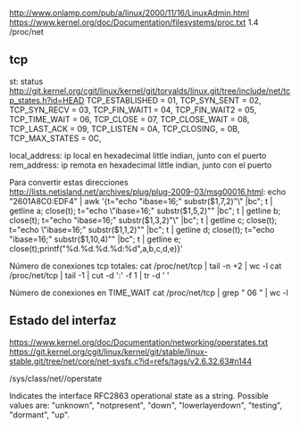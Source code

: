 http://www.onlamp.com/pub/a/linux/2000/11/16/LinuxAdmin.html
https://www.kernel.org/doc/Documentation/filesystems/proc.txt 1.4
/proc/net


## tcp ##
st: status  http://git.kernel.org/cgit/linux/kernel/git/torvalds/linux.git/tree/include/net/tcp_states.h?id=HEAD
  TCP_ESTABLISHED = 01,
  TCP_SYN_SENT = 02,
  TCP_SYN_RECV = 03,
  TCP_FIN_WAIT1 = 04,
  TCP_FIN_WAIT2 = 05,
  TCP_TIME_WAIT = 06,
  TCP_CLOSE = 07,
  TCP_CLOSE_WAIT = 08,
  TCP_LAST_ACK = 09,
  TCP_LISTEN = 0A,
  TCP_CLOSING, = 0B,	
  TCP_MAX_STATES = 0C,

local_address: ip local en hexadecimal little indian, junto con el puerto
rem_address: ip remota en hexadecimal little indian, junto con el puerto

Para convertir estas direcciones http://lists.netisland.net/archives/plug/plug-2009-03/msg00016.html:
echo "2601A8C0:EDF4" | awk '{t="echo \"ibase=16;" substr($1,7,2)"\" |bc";  t | getline a; close(t); t="echo \"ibase=16;" substr($1,5,2)"\" |bc"; t  | getline b; close(t); t="echo \"ibase=16;" substr($1,3,2)"\" |bc"; t  | getline c; close(t); t="echo \"ibase=16;" substr($1,1,2)"\" |bc"; t  | getline d; close(t); t="echo \"ibase=16;" substr($1,10,4)"\" |bc"; t  | getline e; close(t);printf("%d.%d.%d.%d:%d",a,b,c,d,e)}'


Número de conexiones tcp totales:
cat /proc/net/tcp | tail -n +2 | wc -l
cat /proc/net/tcp | tail -1 | cut -d ':' -f 1 | tr -d ' '

Número de conexiones en TIME_WAIT
cat /proc/net/tcp | grep " 06 " | wc -l


## Estado del interfaz ##
https://www.kernel.org/doc/Documentation/networking/operstates.txt
https://git.kernel.org/cgit/linux/kernel/git/stable/linux-stable.git/tree/net/core/net-sysfs.c?id=refs/tags/v2.6.32.63#n144

/sys/class/net/<iface>/operstate

Indicates the interface RFC2863 operational state as a string.
Possible values are:
"unknown", "notpresent", "down", "lowerlayerdown", "testing", "dormant", "up".
